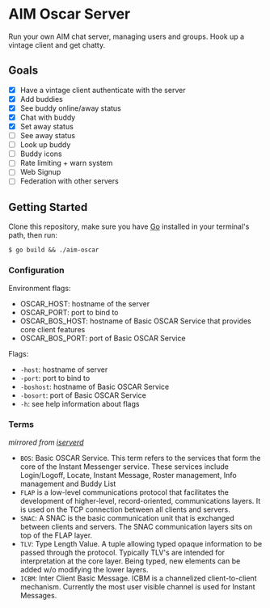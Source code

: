 # AIM Oscar Server

Run your own AIM chat server, managing users and groups. Hook up a vintage client and get chatty.

## Goals

- [x] Have a vintage client authenticate with the server
- [x] Add buddies
- [x] See buddy online/away status
- [x] Chat with buddy
- [x] Set away status
- [ ] See away status
- [ ] Look up buddy
- [ ] Buddy icons
- [ ] Rate limiting + warn system
- [ ] Web Signup
- [ ] Federation with other servers

## Getting Started

Clone this repository, make sure you have [Go](https://go.dev/) installed in your terminal's path, then run:

```
$ go build && ./aim-oscar
```

### Configuration

Environment flags:

- OSCAR_HOST: hostname of the server
- OSCAR_PORT: port to bind to
- OSCAR_BOS_HOST: hostname of Basic OSCAR Service that provides core client features
- OSCAR_BOS_PORT: port of Basic OSCAR Service

Flags:

- `-host`: hostname of server
- `-port`: port to bind to
- `-boshost`: hostname of Basic OSCAR Service
- `-bosort`: port of Basic OSCAR Service
- `-h`: see help information about flags

### Terms

_mirrored from [iserverd](http://iserverd.khstu.ru/oscar/terms.html)_

- `BOS`: Basic OSCAR Service. This term refers to the services that form the core of the Instant Messenger service. These services include Login/Logoff, Locate, Instant Message, Roster management, Info management and Buddy List
- `FLAP` is a low-level communications protocol that facilitates the development of higher-level, record-oriented, communications layers. It is used on the TCP connection between all clients and servers.
- `SNAC`: A SNAC is the basic communication unit that is exchanged between clients and servers. The SNAC communication layers sits on top of the FLAP layer.
- `TLV`: Type Length Value. A tuple allowing typed opaque information to be passed through the protocol. Typically TLV's are intended for interpretation at the core layer. Being typed, new elements can be added w/o modifying the lower layers.
- `ICBM`: Inter Client Basic Message. ICBM is a channelized client-to-client mechanism. Currently the most user visible channel is used for Instant Messages.
